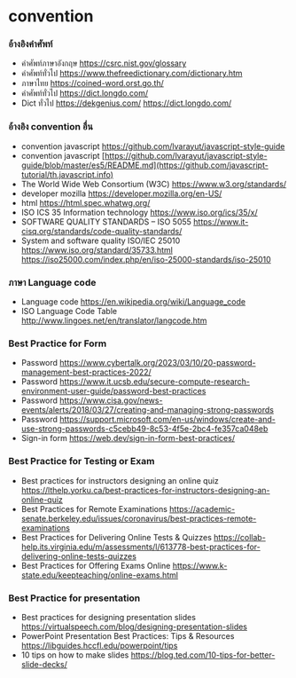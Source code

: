 # convention

### อ้างอิงคำศัพท์
- คำศัพท์ภาษาอังกฤษ https://csrc.nist.gov/glossary
- คำศัพท์ทั่วไป https://www.thefreedictionary.com/dictionary.htm
- ภาษาไทย https://coined-word.orst.go.th/
- คำศัพท์ทั่วไป https://dict.longdo.com/
- Dict ทั่วไป https://dekgenius.com/ https://dict.longdo.com/ 

### อ้างอิง convention อื่น
- convention javascript https://github.com/lvarayut/javascript-style-guide
- convention javascript [https://github.com/lvarayut/javascript-style-guide/blob/master/es5/README.md](https://github.com/javascript-tutorial/th.javascript.info)
- The World Wide Web Consortium (W3C) https://www.w3.org/standards/
- developer mozilla https://developer.mozilla.org/en-US/
- html https://html.spec.whatwg.org/
- ISO ICS 35 Information technology https://www.iso.org/ics/35/x/
- SOFTWARE QUALITY STANDARDS – ISO 5055 https://www.it-cisq.org/standards/code-quality-standards/
- System and software quality ISO/IEC 25010 https://www.iso.org/standard/35733.html https://iso25000.com/index.php/en/iso-25000-standards/iso-25010

### ภาษา Language code
- Language code https://en.wikipedia.org/wiki/Language_code 
- ISO Language Code Table http://www.lingoes.net/en/translator/langcode.htm

### Best Practice for Form
- Password https://www.cybertalk.org/2023/03/10/20-password-management-best-practices-2022/
- Password https://www.it.ucsb.edu/secure-compute-research-environment-user-guide/password-best-practices
- Password https://www.cisa.gov/news-events/alerts/2018/03/27/creating-and-managing-strong-passwords
- Password https://support.microsoft.com/en-us/windows/create-and-use-strong-passwords-c5cebb49-8c53-4f5e-2bc4-fe357ca048eb
- Sign-in form https://web.dev/sign-in-form-best-practices/

### Best Practice for Testing or Exam
- Best practices for instructors designing an online quiz https://lthelp.yorku.ca/best-practices-for-instructors-designing-an-online-quiz 
- Best Practices for Remote Examinations https://academic-senate.berkeley.edu/issues/coronavirus/best-practices-remote-examinations 
- Best Practices for Delivering Online Tests & Quizzes https://collab-help.its.virginia.edu/m/assessments/l/613778-best-practices-for-delivering-online-tests-quizzes 
- Best Practices for Offering Exams Online https://www.k-state.edu/keepteaching/online-exams.html 

### Best Practice for presentation
- Best practices for designing presentation slides https://virtualspeech.com/blog/designing-presentation-slides
- PowerPoint Presentation Best Practices: Tips & Resources https://libguides.hccfl.edu/powerpoint/tips
- 10 tips on how to make slides https://blog.ted.com/10-tips-for-better-slide-decks/ 

